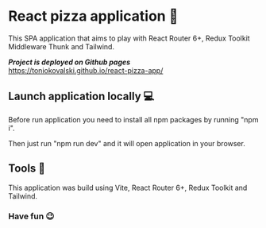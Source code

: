 # React pizza application 🍕

This SPA application that aims to play with React Router 6+, Redux Toolkit Middleware Thunk and Tailwind.

***Project is deployed on Github pages*** <br>
https://toniokovalski.github.io/react-pizza-app/

## Launch application locally 💻

Before run application you need to install all npm packages by running "npm i".

Then just run "npm run dev" and it will open application in your browser.

## Tools 🧰

This application was build using Vite, React Router 6+,
Redux Toolkit and Tailwind.

### Have fun 😉
